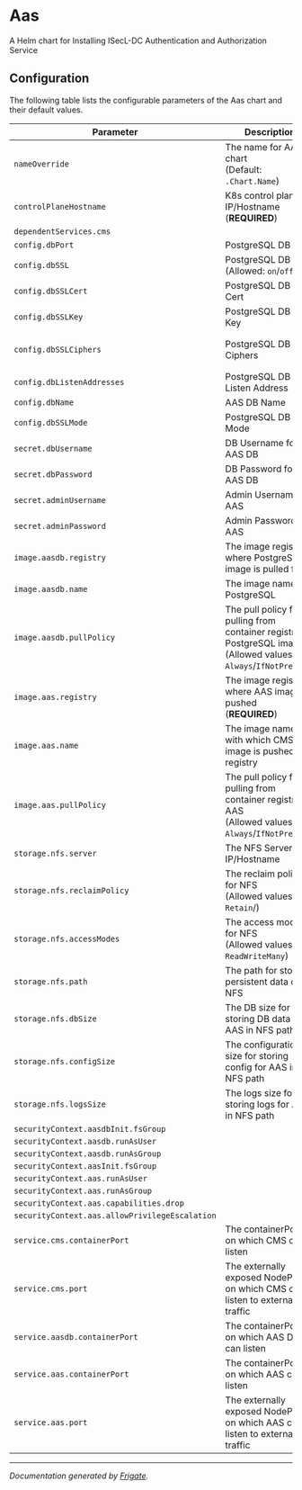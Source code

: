 
Aas
===========

A Helm chart for Installing ISecL-DC Authentication and Authorization Service


## Configuration

The following table lists the configurable parameters of the Aas chart and their default values.

| Parameter                | Description             | Default        |
| ------------------------ | ----------------------- | -------------- |
| `nameOverride` | The name for AAS chart<br> (Default: `.Chart.Name`) | `""` |
| `controlPlaneHostname` | K8s control plane IP/Hostname<br> (**REQUIRED**) | `"<user input>"` |
| `dependentServices.cms` |  | `"cms"` |
| `config.dbPort` | PostgreSQL DB port | `5432` |
| `config.dbSSL` | PostgreSQL DB SSL<br> (Allowed: `on`/`off`) | `"on"` |
| `config.dbSSLCert` | PostgreSQL DB SSL Cert | `"/etc/postgresql/secrets/server.crt"` |
| `config.dbSSLKey` | PostgreSQL DB SSL Key | `"/etc/postgresql/secrets/server.key"` |
| `config.dbSSLCiphers` | PostgreSQL DB SSL Ciphers | `"ECDHE-ECDSA-AES256-GCM-SHA384:ECDHE-RSA-AES256-GCM-SHA384:ECDHE-ECDSA-AES128-GCM-SHA256:ECDHE-RSA-AES128-GCM-SHA256"` |
| `config.dbListenAddresses` | PostgreSQL DB Listen Address | `"*"` |
| `config.dbName` | AAS DB Name | `"aasdb"` |
| `config.dbSSLMode` | PostgreSQL DB SSL Mode | `"verify-full"` |
| `secret.dbUsername` | DB Username for AAS DB | `"aasdbuser"` |
| `secret.dbPassword` | DB Password for AAS DB | `"aasdbpassword"` |
| `secret.adminUsername` | Admin Username for AAS | `"aasAdminUser"` |
| `secret.adminPassword` | Admin Password for AAS | `"aasAdminPass"` |
| `image.aasdb.registry` | The image registry where PostgreSQL image is pulled from | `"dockerhub.io"` |
| `image.aasdb.name` | The image name of PostgreSQL | `"postgres:11.7"` |
| `image.aasdb.pullPolicy` | The pull policy for pulling from container registry for PostgreSQL image<br> (Allowed values: `Always`/`IfNotPresent`) | `"Always"` |
| `image.aas.registry` | The image registry where AAS image is pushed<br> (**REQUIRED**) | `"<user input>"` |
| `image.aas.name` | The image name with which CMS image is pushed to registry | `"<user input>"` |
| `image.aas.pullPolicy` | The pull policy for pulling from container registry for AAS<br> (Allowed values: `Always`/`IfNotPresent`) | `"Always"` |
| `storage.nfs.server` | The NFS Server IP/Hostname | `"<user input>"` |
| `storage.nfs.reclaimPolicy` | The reclaim policy for NFS<br> (Allowed values: `Retain`/) | `"Retain"` |
| `storage.nfs.accessModes` | The access modes for NFS<br> (Allowed values: `ReadWriteMany`) | `"ReadWriteMany"` |
| `storage.nfs.path` | The path for storing persistent data on NFS | `"/mnt/nfs_share"` |
| `storage.nfs.dbSize` | The DB size for storing DB data for AAS in NFS path | `"1Gi"` |
| `storage.nfs.configSize` | The configuration size for storing config for AAS in NFS path | `"10Mi"` |
| `storage.nfs.logsSize` | The logs size for storing logs for AAS in NFS path | `"1Gi"` |
| `securityContext.aasdbInit.fsGroup` |  | `1001` |
| `securityContext.aasdb.runAsUser` |  | `1001` |
| `securityContext.aasdb.runAsGroup` |  | `1001` |
| `securityContext.aasInit.fsGroup` |  | `1001` |
| `securityContext.aas.runAsUser` |  | `1001` |
| `securityContext.aas.runAsGroup` |  | `1001` |
| `securityContext.aas.capabilities.drop` |  | `["all"]` |
| `securityContext.aas.allowPrivilegeEscalation` |  | `false` |
| `service.cms.containerPort` | The containerPort on which CMS can listen | `8445` |
| `service.cms.port` | The externally exposed NodePort on which CMS can listen to external traffic | `30445` |
| `service.aasdb.containerPort` | The containerPort on which AAS DB can listen | `5432` |
| `service.aas.containerPort` | The containerPort on which AAS can listen | `8444` |
| `service.aas.port` | The externally exposed NodePort on which AAS can listen to external traffic | `30444` |



---
_Documentation generated by [Frigate](https://frigate.readthedocs.io)._

